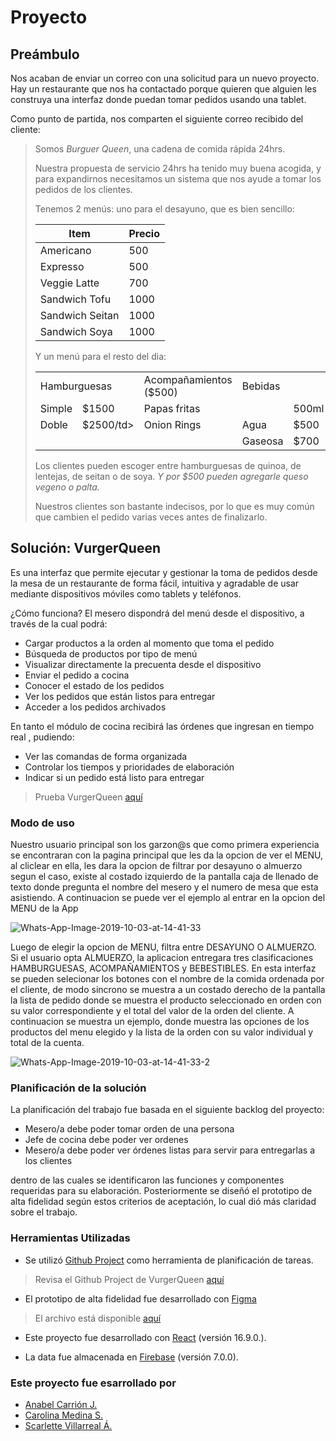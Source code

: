 # Proyecto

## Preámbulo

Nos acaban de enviar un correo con una solicitud para un nuevo proyecto. Hay un
restaurante que nos ha contactado porque quieren que alguien les construya una
interfaz donde puedan tomar pedidos usando una tablet.

Como punto de partida,
nos comparten el siguiente correo recibido del cliente:

> Somos *Burguer Queen*, una cadena de comida rápida 24hrs.
>
> Nuestra propuesta de servicio 24hrs ha tenido muy buena acogida, y para
> expandirnos necesitamos un sistema que nos ayude a tomar los pedidos de los
> clientes.
>
> Tenemos 2 menús: uno para el desayuno, que es bien sencillo:
>
> | Item                      |Precio|
> |---------------------------|------|
> | Americano                 | 500  |
> | Expresso                  | 500  |
> | Veggie Latte              | 700  |
> | Sandwich Tofu             | 1000 |
> | Sandwich Seitan           | 1000 |
> | Sandwich Soya             | 1000 |
>
> Y un menú para el resto del dia:
>
> <table width="100%">
>   <tbody>
>     <tr>
>       <td colspan="2" rowspan="1">Hamburguesas</td>
>       <td>Acompañamientos ($500)</td>
>       <td colspan="3" rowspan="1">Bebidas</td>
>     </tr>
>     <tr>
>       <td>Simple</td>
>       <td>$1500</td>
>       <td>Papas fritas</td>
>       <td></td>
>       <td>500ml</td>
>       <td>750ml</td>
>     </tr>
>     <tr>
>       <td>Doble</td>
>       <td>$2500/td>
>       <td>Onion Rings</td>
>       <td>Agua</td>
>       <td>$500</td>
>       <td>$800</td>
>     </tr>
>     <tr>
>       <td></td>
>       <td></td>
>       <td></td>
>       <td>Gaseosa</td>
>       <td>$700</td>
>       <td>$1000</td>
>     </tr>
>   </tbody>
> </table>
>
> Los clientes pueden escoger entre hamburguesas de quinoa, de lentejas, de seitan o de soya.
> *Y por $500 pueden agregarle queso vegeno o palta.*
>
> Nuestros clientes son bastante indecisos, por lo que es muy común que cambien el
> pedido varias veces antes de finalizarlo.

## Solución: VurgerQueen 

Es una interfaz que permite ejecutar y gestionar la toma de pedidos desde la mesa de un restaurante de forma fácil, intuitiva y agradable de usar mediante dispositivos móviles como tablets y teléfonos. 

¿Cómo funciona?
El mesero dispondrá del menú desde el dispositivo, a través de la cual podrá:

- Cargar productos a la orden al momento que toma el pedido
- Búsqueda de productos por tipo de menú
- Visualizar directamente la precuenta desde el dispositivo
- Enviar el pedido a cocina 
- Conocer el estado de los pedidos
- Ver los pedidos que están listos para entregar
- Acceder a los pedidos archivados

En tanto el módulo de cocina recibirá las órdenes que ingresan en tiempo real , pudiendo: 
- Ver las comandas de forma organizada
- Controlar los tiempos y prioridades de elaboración
- Indicar si un pedido está listo para entregar

> Prueba VurgerQueen [aquí](https://villarrealscarlette.github.io/SCL010-Burger-Queen/)

### Modo de uso

Nuestro usuario principal son los garzon@s que como primera experiencia se encontraran con la pagina principal que les da la opcion de ver el MENU, al cliclear en ella, les dara la opcion de filtrar por desayuno o almuerzo segun el caso, existe al costado izquierdo de la pantalla caja de llenado de texto donde pregunta el nombre del mesero y el numero de mesa que esta asistiendo.
A continuacion se puede ver el ejemplo al entrar en la opcion del MENU de la App

<img src="https://i.ibb.co/w07pxhQ/Whats-App-Image-2019-10-03-at-14-41-33.jpg" alt="Whats-App-Image-2019-10-03-at-14-41-33" border="0">

 Luego de elegir la opcion de MENU, filtra entre DESAYUNO O ALMUERZO.  Si el usuario opta ALMUERZO, la aplicacion entregara tres clasificaciones HAMBURGUESAS, ACOMPAÑAMIENTOS y BEBESTIBLES. En esta interfaz se pueden selecionar los botones con el nombre de la comida ordenada por el cliente, de modo sincrono se muestra a un costado derecho de la pantalla la lista de pedido donde se muestra el producto seleccionado en orden con su valor correspondiente y el total del valor de la orden del cliente.
A continuacion se muestra un ejemplo, donde muestra las opciones de los productos del menu elegido y la lista de la orden con su valor individual y total de la cuenta.

 <img src="https://i.ibb.co/yX0GF3H/Whats-App-Image-2019-10-03-at-14-41-33-2.jpg" alt="Whats-App-Image-2019-10-03-at-14-41-33-2" border="0">

### Planificación de la solución

La planificación del trabajo fue basada en el siguiente backlog del proyecto:

- Mesero/a debe poder tomar orden de una persona
- Jefe de cocina debe poder ver ordenes
- Mesero/a debe poder ver órdenes listas para servir para entregarlas a los clientes

dentro de las cuales se identificaron las funciones y componentes requeridas para su elaboración. 
Posteriormente se diseñó el prototipo de alta fidelidad según estos criterios de aceptación, lo cual dió más claridad sobre el trabajo.

### Herramientas Utilizadas

- Se utilizó [Github Project](https://help.github.com/en/articles/about-project-boards) como herramienta de planificación de tareas.

> Revisa el Github Project de VurgerQueen [aquí](https://github.com/VillarrealScarlette/SCL010-Burger-Queen/projects/1)

- El prototipo de alta fidelidad fue desarrollado con [Figma](https://www.figma.com/)

> El archivo está disponible [aquí](https://www.figma.com/file/psHq5lT4MFdEjhWjsp3AFK/burger-queen?node-id=0%3A1)

- Este proyecto fue desarrollado con [React](https://reactjs.org/) (versión 16.9.0.).

- La data fue almacenada en [Firebase](https://firebase.google.com/) (versión 7.0.0).

### Este proyecto fue esarrollado por

- [Anabel Carrión J.](https://github.com/anabelcarrion)
- [Carolina Medina S.](https://github.com/CarolinaMedin)
- [Scarlette Villarreal Á.](https://github.com/VillarrealScarlette)